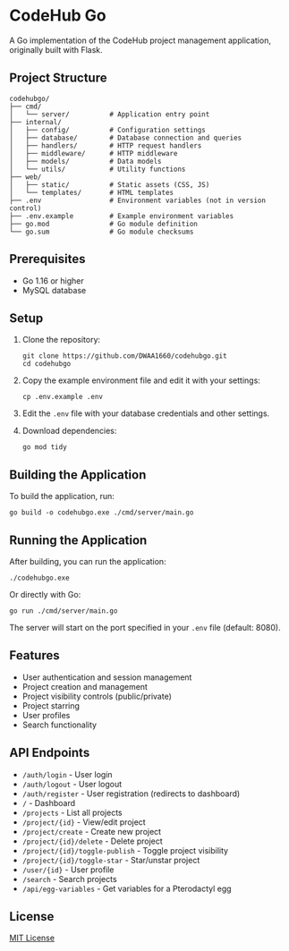 # CodeHub Go

A Go implementation of the CodeHub project management application, originally built with Flask.

## Project Structure

```
codehubgo/
├── cmd/
│   └── server/          # Application entry point
├── internal/
│   ├── config/          # Configuration settings
│   ├── database/        # Database connection and queries
│   ├── handlers/        # HTTP request handlers
│   ├── middleware/      # HTTP middleware
│   ├── models/          # Data models
│   └── utils/           # Utility functions
├── web/
│   ├── static/          # Static assets (CSS, JS)
│   └── templates/       # HTML templates
├── .env                 # Environment variables (not in version control)
├── .env.example         # Example environment variables
├── go.mod               # Go module definition
└── go.sum               # Go module checksums
```

## Prerequisites

- Go 1.16 or higher
- MySQL database

## Setup

1. Clone the repository:
   ```
   git clone https://github.com/DWAA1660/codehubgo.git
   cd codehubgo
   ```

2. Copy the example environment file and edit it with your settings:
   ```
   cp .env.example .env
   ```

3. Edit the `.env` file with your database credentials and other settings.

4. Download dependencies:
   ```
   go mod tidy
   ```

## Building the Application

To build the application, run:

```
go build -o codehubgo.exe ./cmd/server/main.go
```

## Running the Application

After building, you can run the application:

```
./codehubgo.exe
```

Or directly with Go:

```
go run ./cmd/server/main.go
```

The server will start on the port specified in your `.env` file (default: 8080).

## Features

- User authentication and session management
- Project creation and management
- Project visibility controls (public/private)
- Project starring
- User profiles
- Search functionality

## API Endpoints

- `/auth/login` - User login
- `/auth/logout` - User logout
- `/auth/register` - User registration (redirects to dashboard)
- `/` - Dashboard
- `/projects` - List all projects
- `/project/{id}` - View/edit project
- `/project/create` - Create new project
- `/project/{id}/delete` - Delete project
- `/project/{id}/toggle-publish` - Toggle project visibility
- `/project/{id}/toggle-star` - Star/unstar project
- `/user/{id}` - User profile
- `/search` - Search projects
- `/api/egg-variables` - Get variables for a Pterodactyl egg

## License

[MIT License](LICENSE)
